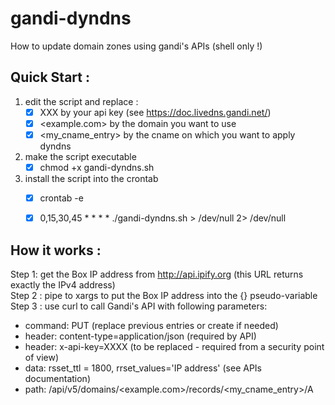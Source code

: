 # gandi-dyndns
How to update domain zones using gandi's APIs (shell only !)


## Quick Start : 
1. edit the script and replace :
   - [x] XXX by your api key (see https://doc.livedns.gandi.net/)
   - [x] <example.com> by the domain you want to use
   - [x] <my_cname_entry> by the cname on which you want to apply dyndns
1. make the script executable
   - [x] chmod +x gandi-dyndns.sh
1. install the script into the crontab
   - [x] crontab -e
   - [x] 0,15,30,45 * * * * ./gandi-dyndns.sh > /dev/null 2> /dev/null
  

## How it works :
Step 1: get the Box IP address from http://api.ipify.org (this URL returns exactly the IPv4 address)  
Step 2 : pipe to xargs to put the Box IP address into the {} pseudo-variable  
Step 3 : use curl to call Gandi's API with following parameters:  
  * command: PUT (replace previous entries or create if needed)
  * header: content-type=application/json (required by API)
  * header: x-api-key=XXXX (to be replaced - required from a security point of view)
  * data:  rsset_ttl = 1800, rrset_values='IP address' (see APIs documentation)
  * path: /api/v5/domains/<example.com>/records/<my_cname_entry>/A
  

